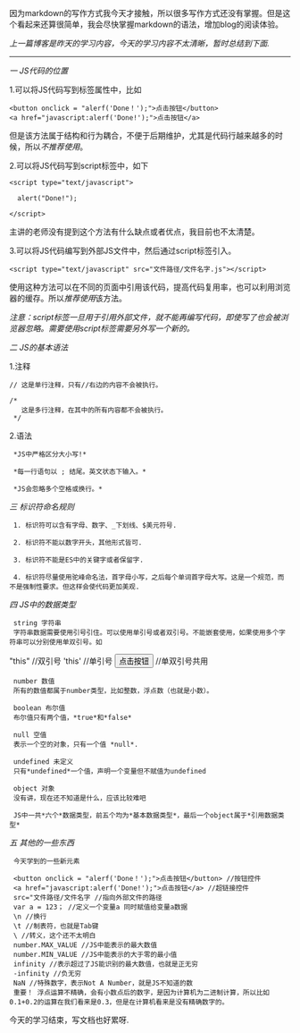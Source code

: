  
  因为markdown的写作方式我今天才接触，所以很多写作方式还没有掌握。但是这个看起来还算很简单，我会尽快掌握markdown的语法，增加blog的阅读体验。

 *上一篇博客是昨天的学习内容，今天的学习内容不太清晰，暂时总结到下面.*
 
 ****

*一 JS代码的位置*

  1.可以将JS代码写到标签属性中，比如

  ```
  <button onclick = "alerf('Done！');">点击按钮</button>
  <a href="javascript:alerf('Done!');">点击按钮</a>
  ```

 但是该方法属于结构和行为耦合，不便于后期维护，尤其是代码行越来越多的时候，所以*不推荐使用*。

  2.可以将JS代码写到script标签中，如下

  ```
  <script type="text/javascript">

    alert("Done!");

  </script>
  ```

  主讲的老师没有提到这个方法有什么缺点或者优点，我目前也不太清楚。

  3.可以将JS代码编写到外部JS文件中，然后通过script标签引入。

  `<script type="text/javascript" src="文件路径/文件名字.js"></script>`

  使用这种方法可以在不同的页面中引用该代码，提高代码复用率，也可以利用浏览器的缓存。所以*推荐使用*该方法。

  *注意：script标签一旦用于引用外部文件，就不能再编写代码，即使写了也会被浏览器忽略。需要使用script标签需要另外写一个新的。*


*二 JS的基本语法*

  1.注释

  ```
  // 这是单行注释，只有//右边的内容不会被执行。

  /*
     这是多行注释，在其中的所有内容都不会被执行。
   */
  ```

  2.语法

     *JS中严格区分大小写!*

     *每一行语句以 ; 结尾。英文状态下输入。*

     *JS会忽略多个空格或换行。*

*三 标识符命名规则*

     1. 标识符可以含有字母、数字、_下划线、$美元符号.

     2. 标识符不能以数字开头，其他形式皆可.

     3. 标识符不能是ES中的关键字或者保留字.

     4. 标识符尽量使用驼峰命名法，首字母小写，之后每个单词首字母大写。这是一个规范，而不是强制性要求。但这样会使代码更加美观.

*四 JS中的数据类型*

     string 字符串
     字符串数据需要使用引号引住。可以使用单引号或者双引号。不能嵌套使用，如果使用多个字符串可以分别使用单双引号。如

"this"  //双引号
'this'  //单引号
<button onclick = "alerf('Done！');">点击按钮</button>  //单双引号共用

     number 数值
     所有的数值都属于number类型，比如整数，浮点数（也就是小数）。

     boolean 布尔值
     布尔值只有两个值，*true*和*false*

     null 空值
     表示一个空的对象，只有一个值 *null*.

     undefined 未定义
     只有*undefined*一个值，声明一个变量但不赋值为undefined

     object 对象
     没有讲，现在还不知道是什么，应该比较难吧

     JS中一共*六个*数据类型，前五个均为*基本数据类型*，最后一个object属于*引用数据类型*

*五 其他的一些东西*

     今天学到的一些新元素

     <button onclick = "alerf('Done！');">点击按钮</button> //按钮控件
     <a href="javascript:alerf('Done!');">点击按钮</a> //超链接控件
     src="文件路径/文件名字 //指向外部文件的路径
     var a = 123； //定义一个变量a 同时赋值给变量a数据
     \n //换行
     \t //制表符，也就是Tab键
     \ //转义，这个还不太明白
     number.MAX_VALUE //JS中能表示的最大数值
     number.MIN_VALUE //JS中能表示的大于零的最小值
     infinity //表示超过了JS能识别的最大数值，也就是正无穷
     -infinity //负无穷
     NaN //特殊数字，表示Not A Number，就是JS不知道的数
     重要！ 浮点运算不精确，会有小数点后的数字，是因为计算机为二进制计算，所以比如0.1+0.2的运算在我们看来是0.3，但是在计算机看来是没有精确数字的。



今天的学习结束，写文档也好累呀.